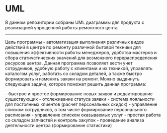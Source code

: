 # UML
В данном репозитории собраны UML диаграммы для продукта с реализацией упрощенной работы ремонтного цента
<hr>
<p>Цель программы - автоматизация выполнения различных видов действий в центре по ремонту различной бытовой техники для повышения эффективности работы менеджеров, удобства мастеров и сбора статичстических значений для возможного перераспределения ресурсов центра. Данная программа позволяет вести учет сотрудников, удобную работу с клиентами и их техникой, управлять каталогом услуг, работать со складом деталей, а также быстро формировать и изменять заявки на ремонт. Можно выдвинуть следующие задачи, которое поможет решить данная программа:</p>
- быстрое и простое формирование новых заявок и редактирование существующих
- отслеживание статуса заявки
- система лояльности для постоянных клиентов (расчет персональных скидок)
- управление списком сотрудников, в том числе формирование персонального расписания
- управление списком оказываемых услуг
- простая работа со складом запчастей и контроль закупок
- проведение анализа деятельности центра (формирование статистики) 
